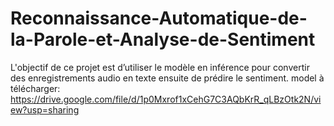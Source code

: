 # Reconnaissance-Automatique-de-la-Parole-et-Analyse-de-Sentiment
L'objectif de ce projet est d’utiliser le modèle en inférence pour convertir des enregistrements audio en texte ensuite de prédire le sentiment. 
model à télécharger: https://drive.google.com/file/d/1p0Mxrof1xCehG7C3AQbKrR_qLBzOtk2N/view?usp=sharing